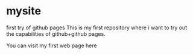 # mysite
first try of github pages
This is my first repository where i want to try out the capabilities of github+github pages.

You can visit my first web page <a hre="#">here</a>
